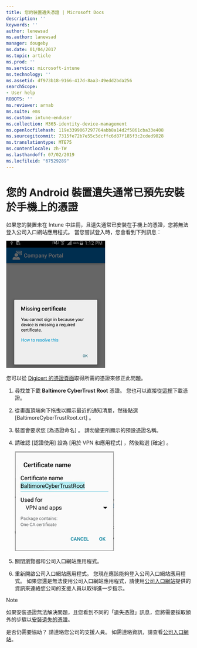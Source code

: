 ```yaml
---
title: 您的裝置遺失憑證 | Microsoft Docs
description: ''
keywords: ''
author: lenewsad
ms.author: lanewsad
manager: dougeby
ms.date: 01/04/2017
ms.topic: article
ms.prod: ''
ms.service: microsoft-intune
ms.technology: ''
ms.assetid: df973b18-9166-417d-8aa3-49edd2bda256
searchScope:
- User help
ROBOTS: ''
ms.reviewer: arnab
ms.suite: ems
ms.custom: intune-enduser
ms.collection: M365-identity-device-management
ms.openlocfilehash: 119e3399067297764abb8a14d2f5861cba33e408
ms.sourcegitcommit: 7315fe72b7e55c5dcffc6d87f185f3c2cded9028
ms.translationtype: MTE75
ms.contentlocale: zh-TW
ms.lasthandoff: 07/02/2019
ms.locfileid: "67529289"
---
```

# <a name="your-android-device-is-missing-a-certificate-that-usually-comes-installed-on-your-phone"></a>您的 Android 裝置遺失通常已預先安裝於手機上的憑證

如果您的裝置未在 Intune 中註冊，且遺失通常已安裝在手機上的憑證，您將無法登入公司入口網站應用程式。 當您嘗試登入時，您會看到下列訊息︰

![screenshot-error-message-about-missing-certificate](./media/andr-cert_install-1-cert_missing.png)

您可以從 [Digicert 的憑證頁面](https://www.digicert.com/digicert-root-certificates.htm)取得所需的憑證來修正此問題。

1. 尋找並下載 __Baltimore CyberTrust Root__ 憑證。 您也可以直接從[這裡](https://www.digicert.com/CACerts/BaltimoreCyberTrustRoot.crt)下載憑證。

2. 從畫面頂端向下拖曳以顯示最近的通知清單，然後點選 [BaltimoreCyberTrustRoot.crt]  。

3. 裝置會要求您 [為憑證命名]  。 請勿變更所顯示的預設憑證名稱。

4. 請確認 [認證使用]  設為 [用於 VPN 和應用程式]  ，然後點選 [確定]  。

    ![screenshot-certificate-name-dialog-showing-baltimore-certificate-name](./media/andr-cert_install-2-add_cert_name.png)

5. 關閉瀏覽器和公司入口網站應用程式。

6. 重新開啟公司入口網站應用程式。 您現在應該能夠登入公司入口網站應用程式。 如果您還是無法使用公司入口網站應用程式，請使用[公司入口網站](https://go.microsoft.com/fwlink/?linkid=2010980)提供的資訊來連絡您公司的支援人員以取得進一步指示。

>[!NOTE]
> 如果安裝憑證無法解決問題，且您看到不同的「遺失憑證」訊息，您將需要採取額外的步驟以[安裝遺失的憑證](your-device-is-missing-an-IT-required-certificate-android.md)。

是否仍需要協助？ 請連絡您公司的支援人員。 如需連絡資訊，請查看[公司入口網站](https://go.microsoft.com/fwlink/?linkid=2010980)。
